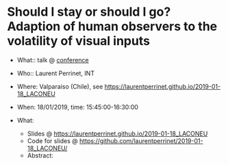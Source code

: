 # Should I stay or should I go? Adaption of human observers to the volatility of visual inputs

* What:: talk @ [conference](conference_url)
* Who:: Laurent Perrinet, INT
* Where: Valparaiso (Chile), see https://laurentperrinet.github.io/2019-01-18_LACONEU
* When: 18/01/2019, time: 15:45:00-16:30:00

* What:
  * Slides @ https://laurentperrinet.github.io/2019-01-18_LACONEU
  * Code for slides @ https://github.com/laurentperrinet/2019-01-18_LACONEU/
  * Abstract: 



